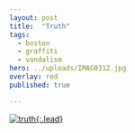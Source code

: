 ```yaml
---
layout: post
title:  "Truth"
tags:
  - boston
  - graffiti
  - vandalism
hero: ../uploads/IMAG0312.jpg
overlay: red
published: true

---
```


[![truth](../uploads/IMAG0312.jpg){:.lead}](../uploads/IMAG0312.jpg)